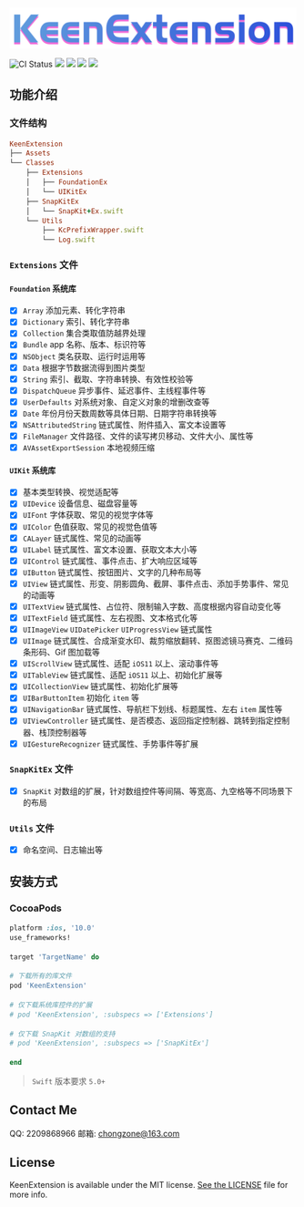 ![KeenExtension](https://raw.githubusercontent.com/chongzone/KeenExtension/master/Resources/KeenExtensionLogo.png)

![CI Status](https://img.shields.io/travis/chongzone/KeenExtension.svg?style=flat)
![](https://img.shields.io/badge/swift-5.0%2B-orange.svg?style=flat)
![](https://img.shields.io/badge/pod-v1.2.2-brightgreen.svg?style=flat)
![](https://img.shields.io/badge/platform-iOS-orange.svg?style=flat)
![](https://img.shields.io/badge/license-MIT-blue.svg)

## 功能介绍

### 文件结构

```ruby
KeenExtension
├── Assets
└── Classes
    ├── Extensions
    │   ├── FoundationEx
    │   └── UIKitEx
    ├── SnapKitEx
    │   └── SnapKit+Ex.swift
    └── Utils
        ├── KcPrefixWrapper.swift
        └── Log.swift
```

### `Extensions` 文件

#### `Foundation` 系统库
- [x] `Array` 添加元素、转化字符串
- [x] `Dictionary` 索引、转化字符串
- [x] `Collection` 集合类取值防越界处理 
- [x] `Bundle` app 名称、版本、标识符等
- [x] `NSObject` 类名获取、运行时运用等
- [x] `Data` 根据字节数据流得到图片类型 
- [x] `String` 索引、截取、字符串转换、有效性校验等
- [x] `DispatchQueue` 异步事件、延迟事件、主线程事件等
- [x] `UserDefaults`  对系统对象、自定义对象的增删改查等
- [x] `Date`  年份月份天数周数等具体日期、日期字符串转换等
- [x] `NSAttributedString` 链式属性、附件插入、富文本设置等
- [x] `FileManager` 文件路径、文件的读写拷贝移动、文件大小、属性等
- [x] `AVAssetExportSession` 本地视频压缩

#### `UIKit` 系统库
- [x] 基本类型转换、视觉适配等
- [x] `UIDevice` 设备信息、磁盘容量等
- [x] `UIFont` 字体获取、常见的视觉字体等
- [x] `UIColor` 色值获取、常见的视觉色值等
- [x] `CALayer` 链式属性、常见的动画等
- [x] `UILabel` 链式属性、富文本设置、获取文本大小等 
- [x] `UIControl` 链式属性、事件点击、扩大响应区域等 
- [x] `UIButton` 链式属性、按钮图片、文字的几种布局等 
- [x] `UIView` 链式属性、形变、阴影圆角、截屏、事件点击、添加手势事件、常见的动画等
- [x] `UITextView` 链式属性、占位符、限制输入字数、高度根据内容自动变化等
- [x] `UITextField` 链式属性、左右视图、文本格式化等
- [x] `UIImageView`  `UIDatePicker`  `UIProgressView`  链式属性 
- [x] `UIImage` 链式属性、合成渐变水印、裁剪缩放翻转、抠图滤镜马赛克、二维码条形码、Gif 图加载等 
- [x] `UIScrollView` 链式属性、适配 `iOS11` 以上、滚动事件等 
- [x] `UITableView` 链式属性、适配 `iOS11` 以上、初始化扩展等 
- [x] `UICollectionView` 链式属性、初始化扩展等
- [x] `UIBarButtonItem` 初始化 `item` 等
- [x] `UINavigationBar` 链式属性、导航栏下划线、标题属性、左右 `item` 属性等
- [x] `UIViewController` 链式属性、是否模态、返回指定控制器、跳转到指定控制器、栈顶控制器等
- [x] `UIGestureRecognizer` 链式属性、手势事件等扩展  

### `SnapKitEx` 文件
- [x] `SnapKit` 对数组的扩展，针对数组控件等间隔、等宽高、九空格等不同场景下的布局 

### `Utils` 文件
- [x] 命名空间、日志输出等

## 安装方式 

### CocoaPods

```ruby
platform :ios, '10.0'
use_frameworks!

target 'TargetName' do

# 下载所有的库文件
pod 'KeenExtension'

# 仅下载系统库控件的扩展
# pod 'KeenExtension', :subspecs => ['Extensions']

# 仅下载 SnapKit 对数组的支持
# pod 'KeenExtension', :subspecs => ['SnapKitEx']

end
```
> `Swift` 版本要求 `5.0+`

## Contact Me

QQ: 2209868966
邮箱: chongzone@163.com

## License

KeenExtension is available under the MIT license. [See the LICENSE](https://github.com/chongzone/KeenExtension/blob/main/LICENSE) file for more info.
